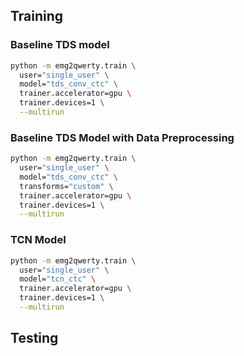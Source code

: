 ## Training

### Baseline TDS model

```bash
python -m emg2qwerty.train \
  user="single_user" \
  model="tds_conv_ctc" \
  trainer.accelerator=gpu \
  trainer.devices=1 \
  --multirun
```

### Baseline TDS Model with Data Preprocessing

```bash
python -m emg2qwerty.train \
  user="single_user" \
  model="tds_conv_ctc" \
  transforms="custom" \
  trainer.accelerator=gpu \
  trainer.devices=1 \
  --multirun
```

### TCN Model

```bash
python -m emg2qwerty.train \
  user="single_user" \
  model="tcn_ctc" \
  trainer.accelerator=gpu \
  trainer.devices=1 \
  --multirun
```

## Testing